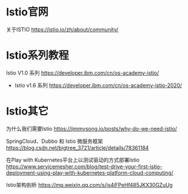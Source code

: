 
# Istio官网

关于ISTIO https://istio.io/zh/about/community/

# Istio系列教程

Istio V1.0 系列 https://developer.ibm.com/cn/os-academy-istio/
- Istio v1.6 系列 https://developer.ibm.com/cn/os-academy-istio-2020/

# Istio其它

为什么我们需要Istio https://jimmysong.io/posts/why-do-we-need-istio/

SpringCloud、Dubbo 和 Istio 微服务框架 https://blog.csdn.net/bigtree_3721/article/details/78361184

在Play with Kubernetes平台上以测试驱动的方式部署Istio https://www.servicemesher.com/blog/test-drive-your-first-istio-deployment-using-play-with-kubernetes-platform-cloud-computing/

Istio架构剖析 https://mp.weixin.qq.com/s/js4iFPeHf485JKX30GZuUg
